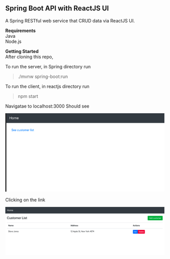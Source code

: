 
## Spring Boot API with ReactJS UI</br>
A Spring RESTful web service that CRUD data via ReactJS UI.

**Requirements**</br>
Java</br>
Node.js

**Getting Started** </br>
After cloning this repo,

To run the server, in Spring directory run
> ./mvnw spring-boot:run

To run the client, in reactjs directory run
> npm start

Navigatae to localhost:3000
Should see

<img src="mockup/Home.png" width ="500">

Clicking on the link

<img src="mockup/Customer%20List.png" width ="500">

